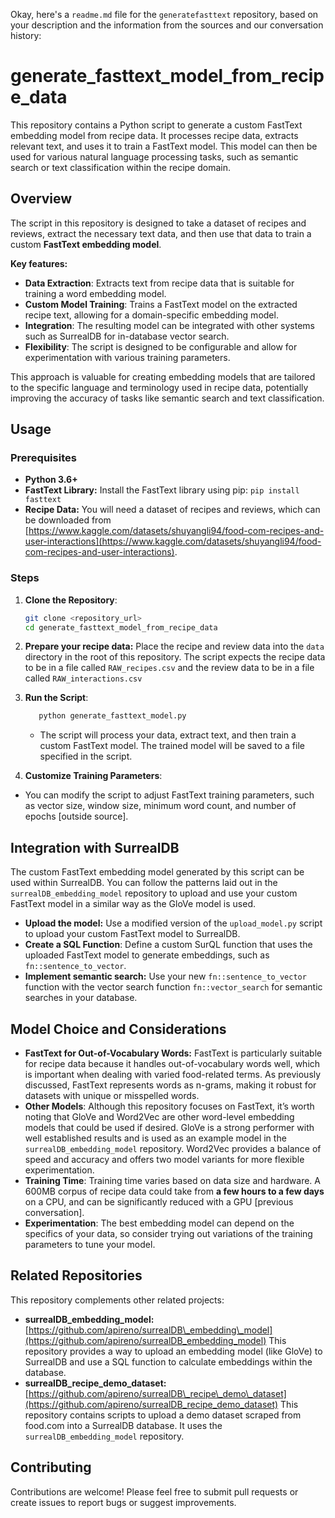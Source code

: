 Okay, here's a `readme.md` file for the `generatefasttext` repository, based on your description and the information from the sources and our conversation history:

# generate\_fasttext\_model\_from\_recipe\_data

This repository contains a Python script to generate a custom FastText embedding model from recipe data. It processes recipe data, extracts relevant text, and uses it to train a FastText model. This model can then be used for various natural language processing tasks, such as semantic search or text classification within the recipe domain.

## Overview

The script in this repository is designed to take a dataset of recipes and reviews, extract the necessary text data, and then use that data to train a custom **FastText embedding model**.

**Key features:**

*   **Data Extraction**: Extracts text from recipe data that is suitable for training a word embedding model.
*   **Custom Model Training**: Trains a FastText model on the extracted recipe text, allowing for a domain-specific embedding model.
*   **Integration**: The resulting model can be integrated with other systems such as SurrealDB for in-database vector search.
*  **Flexibility**: The script is designed to be configurable and allow for experimentation with various training parameters.

This approach is valuable for creating embedding models that are tailored to the specific language and terminology used in recipe data, potentially improving the accuracy of tasks like semantic search and text classification.

## Usage

### Prerequisites

*   **Python 3.6+**
*   **FastText Library:** Install the FastText library using pip: `pip install fasttext`
*   **Recipe Data:** You will need a dataset of recipes and reviews, which can be downloaded from [https://www.kaggle.com/datasets/shuyangli94/food-com-recipes-and-user-interactions](https://www.kaggle.com/datasets/shuyangli94/food-com-recipes-and-user-interactions).

### Steps

1.  **Clone the Repository**:

    ```bash
    git clone <repository_url>
    cd generate_fasttext_model_from_recipe_data
    ```
2.  **Prepare your recipe data:** Place the recipe and review data into the `data` directory in the root of this repository. The script expects the recipe data to be in a file called `RAW_recipes.csv` and the review data to be in a file called `RAW_interactions.csv`
3.  **Run the Script**:

    ```bash
       python generate_fasttext_model.py
    ```
    *   The script will process your data, extract text, and then train a custom FastText model. The trained model will be saved to a file specified in the script.

4.  **Customize Training Parameters**:
*  You can modify the script to adjust FastText training parameters, such as vector size, window size, minimum word count, and number of epochs [outside source].

## Integration with SurrealDB

The custom FastText embedding model generated by this script can be used within SurrealDB. You can follow the patterns laid out in the `surrealDB_embedding_model` repository to upload and use your custom FastText model in a similar way as the GloVe model is used.

*   **Upload the model:**  Use a modified version of the `upload_model.py` script to upload your custom FastText model to SurrealDB.
*   **Create a SQL Function**: Define a custom SurQL function that uses the uploaded FastText model to generate embeddings, such as `fn::sentence_to_vector`.
*   **Implement semantic search:** Use your new `fn::sentence_to_vector` function with the vector search function `fn::vector_search` for semantic searches in your database.

## Model Choice and Considerations

*   **FastText for Out-of-Vocabulary Words:** FastText is particularly suitable for recipe data because it handles out-of-vocabulary words well, which is important when dealing with varied food-related terms. As previously discussed, FastText represents words as n-grams, making it robust for datasets with unique or misspelled words.
*   **Other Models**: Although this repository focuses on FastText, it’s worth noting that GloVe and Word2Vec are other word-level embedding models that could be used if desired. GloVe is a strong performer with well established results and is used as an example model in the `surrealDB_embedding_model` repository. Word2Vec provides a balance of speed and accuracy and offers two model variants for more flexible experimentation.
*   **Training Time**: Training time varies based on data size and hardware. A 600MB corpus of recipe data could take from **a few hours to a few days** on a CPU, and can be significantly reduced with a GPU [previous conversation].
*  **Experimentation**: The best embedding model can depend on the specifics of your data, so consider trying out variations of the training parameters to tune your model.

## Related Repositories

This repository complements other related projects:

*   **surrealDB\_embedding\_model:** [https://github.com/apireno/surrealDB\_embedding\_model](https://github.com/apireno/surrealDB_embedding_model) This repository provides a way to upload an embedding model (like GloVe) to SurrealDB and use a SQL function to calculate embeddings within the database.
*  **surrealDB\_recipe\_demo\_dataset:** [https://github.com/apireno/surrealDB\_recipe\_demo\_dataset](https://github.com/apireno/surrealDB_recipe_demo_dataset) This repository contains scripts to upload a demo dataset scraped from food.com into a SurrealDB database. It uses the `surrealDB_embedding_model` repository.

## Contributing

Contributions are welcome! Please feel free to submit pull requests or create issues to report bugs or suggest improvements.


